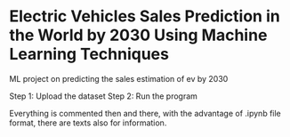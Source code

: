 # Electric Vehicles Sales Prediction in the World by 2030 Using Machine Learning Techniques
ML project on predicting the sales estimation of ev by 2030

Step 1: Upload the dataset
Step 2: Run the program

Everything is commented then and there, with the advantage of .ipynb file format, there are texts also for information. 
